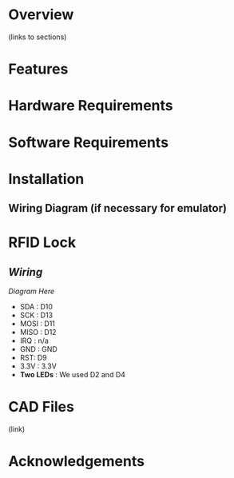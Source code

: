 # Overview

(links to sections)

# Features


# Hardware Requirements


# Software Requirements


# Installation


## Wiring Diagram (if necessary for emulator)

# RFID Lock

## *Wiring*

*Diagram Here*

- SDA : D10
- SCK : D13
- MOSI : D11
- MISO : D12
- IRQ : n/a
- GND : GND
- RST: D9
- 3.3V : 3.3V
- **Two LEDs** : We used D2 and D4


# CAD Files

(link)

# Acknowledgements
